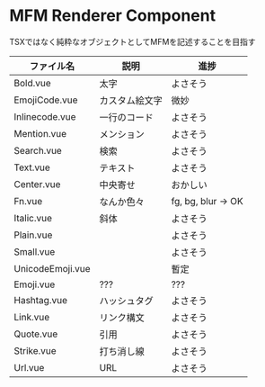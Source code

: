# MFM Renderer Component

TSXではなく純粋なオブジェクトとしてMFMを記述することを目指す


| ファイル名            | 説明      | 進捗                 |
|------------------|---------|--------------------|
| Bold.vue         | 太字      | よさそう               |
| EmojiCode.vue    | カスタム絵文字 | 微妙                 |
| Inlinecode.vue   | 一行のコード  | よさそう               |
| Mention.vue      | メンション   | よさそう               |
| Search.vue       | 検索      | よさそう               |
| Text.vue         | テキスト    | よさそう               |
| Center.vue       | 中央寄せ    | おかしい               |
| Fn.vue           | なんか色々   | fg, bg, blur -> OK |
| Italic.vue       | 斜体      | よさそう               |
| Plain.vue        |         | よさそう               |
| Small.vue        |         | よさそう               |
| UnicodeEmoji.vue |         | 暫定                 |
| Emoji.vue        | ???     | ???                |
| Hashtag.vue      | ハッシュタグ  | よさそう               |
| Link.vue         | リンク構文   | よさそう               |
| Quote.vue        | 引用      | よさそう               |
| Strike.vue       | 打ち消し線   | よさそう               |
| Url.vue          | URL     | よさそう               |

